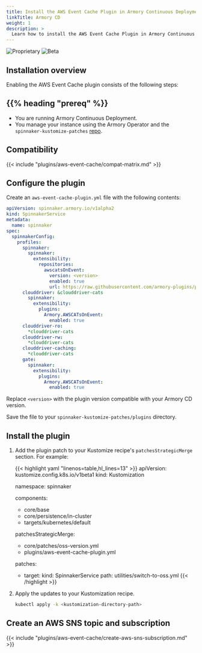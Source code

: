 ```yaml
---
title: Install the AWS Event Cache Plugin in Armory Continuous Deployment
linkTitle: Armory CD
weight: 1
description: >
  Learn how to install the AWS Event Cache Plugin in Armory Continuous Deployment.
---
```


![Proprietary](/images/proprietary.svg) ![Beta](/images/beta.svg)

## Installation overview

Enabling the AWS Event Cache plugin consists of the following steps:


## {{% heading "prereq" %}}

* You are running Armory Continuous Deployment.
* You manage your instance using the Armory Operator and the `spinnaker-kustomize-patches` [repo](https://github.com/armory/spinnaker-kustomize-patches). 

## Compatibility

{{< include "plugins/aws-event-cache/compat-matrix.md" >}}


## Configure the plugin

Create an `aws-event-cache-plugin.yml` file with the following contents: 

```yaml
apiVersion: spinnaker.armory.io/v1alpha2
kind: SpinnakerService
metadata:
  name: spinnaker
spec:
  spinnakerConfig:
    profiles:
      spinnaker:
        spinnaker:
          extensibility:
            repositories:
              awscatsOnEvent:
                version: <version>
                enabled: true
                url: https://raw.githubusercontent.com/armory-plugins/pluginRepository/master/repositories.json
      clouddriver: &clouddriver-cats
        spinnaker:
          extensibility:
            plugins:
              Armory.AWSCATsOnEvent:
                enabled: true
      clouddriver-ro:
        *clouddriver-cats
      clouddriver-rw:
        *clouddriver-cats
      clouddriver-caching:
        *clouddriver-cats
      gate:
        spinnaker:
          extensibility:
            plugins:
              Armory.AWSCATsOnEvent:
                enabled: true
```

Replace `<version>` with the plugin version compatible with your Armory CD version.

Save the file to your `spinnaker-kustomize-patches/plugins` directory.

## Install the plugin

1. Add the plugin patch to your Kustomize recipe's `patchesStrategicMerge` section. For example:

   {{< highlight yaml "linenos=table,hl_lines=13" >}}
   apiVersion: kustomize.config.k8s.io/v1beta1
   kind: Kustomization
   
   namespace: spinnaker
   
   components:
     - core/base
     - core/persistence/in-cluster
     - targets/kubernetes/default
   
   patchesStrategicMerge:
     - core/patches/oss-version.yml
     - plugins/aws-event-cache-plugin.yml
   
   patches:
     - target:
         kind: SpinnakerService
       path: utilities/switch-to-oss.yml
   {{< /highlight >}}

1. Apply the updates to your Kustomization recipe.

   ```bash
   kubectl apply -k <kustomization-directory-path>
   ```

## Create an AWS SNS topic and subscription

{{< include "plugins/aws-event-cache/create-aws-sns-subscription.md" >}}